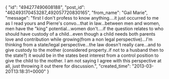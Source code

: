  {
   "id": "494277490608188",
   "post_id": "462493170453287_492057720830165",
   "from_name": "Gail Marie",
   "message": "first I don't profess to know anything....it just occurred to me as I read yours and Pierre's convo...that in law...between men and women, men have the \"king\" potential...women don't....if the question relates to who should have custody of a child...even though a child needs both parents love and contribution while growing(from a non legal perspective)...I'm thinking from a state/legal perspective...the law doesn't really care...and to give custody to the mother (considered property..if not to a husband then to the state?) it would be in the states best interest from a control position to give the child to the mother. I am not saying I agree with this perspective at all, just throwing it out there for discussion.",
   "created_time": "2013-03-20T13:18:31+0000"
 }
